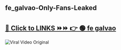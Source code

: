 
 ## fe_galvao-Only-Fans-Leaked

# <h2><a href="https://clipsfans.com/fe_galvao&ref=git">🔗 Click to LINKS ⏩⏩ 👉 🟢 fe galvao </a></h2>

<a href="https://clipsfans.com/fe_galvao&ref=git" rel="nofollow" data-target="animated-image.originalLink"><img src="https://i.ibb.co.com/xMMVF88/686577567.gif" alt="Viral Video Original" style="max-width: 100%; display: inline-block;" data-target="animated-image.originalImage"></a>
